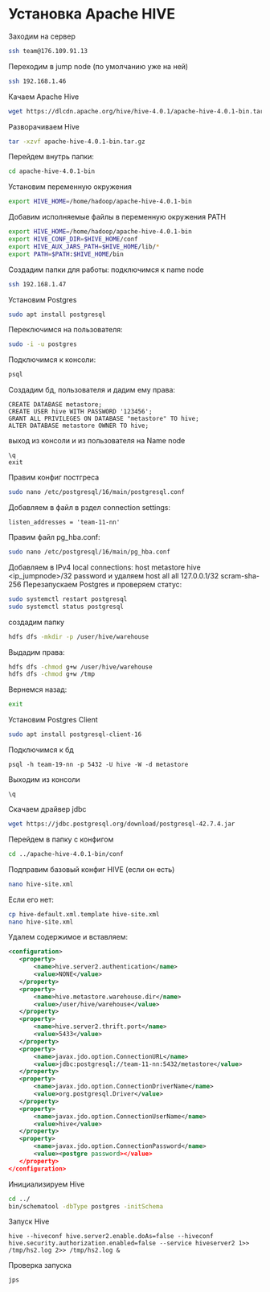 # Установка Apache HIVE

Заходим на сервер
``` bash
ssh team@176.109.91.13
```
Переходим в jump node (по умолчанию уже на ней)
``` bash
ssh 192.168.1.46
```
Качаем Apache Hive
``` bash
wget https://dlcdn.apache.org/hive/hive-4.0.1/apache-hive-4.0.1-bin.tar.gz
```
Разворачиваем Hive
``` bash
tar -xzvf apache-hive-4.0.1-bin.tar.gz 
```
Перейдем внутрь папки:
``` bash
cd apache-hive-4.0.1-bin
```
Установим переменную окружения
``` bash
export HIVE_HOME=/home/hadoop/apache-hive-4.0.1-bin 
```
Добавим исполняемые файлы в переменную окружения PATH
``` bash
export HIVE_HOME=/home/hadoop/apache-hive-4.0.1-bin
export HIVE_CONF_DIR=$HIVE_HOME/conf
export HIVE_AUX_JARS_PATH=$HIVE_HOME/lib/*
export PATH=$PATH:$HIVE_HOME/bin
```
Создадим папки для работы:
подключимся к name node
``` bash
ssh 192.168.1.47
```
Установим Postgres
``` bash
sudo apt install postgresql
```
Переключимся на пользователя:
``` bash
sudo -i -u postgres
```
Подключимся к консоли:
``` bash
psql
```
Создадим бд, пользователя и дадим ему права:
```
CREATE DATABASE metastore;
CREATE USER hive WITH PASSWORD '123456';
GRANT ALL PRIVILEGES ON DATABASE "metastore" TO hive;
ALTER DATABASE metastore OWNER TO hive;
```
выход из консоли и из пользователя на Name node
```
\q
exit
```
Правим конфиг постгреса
``` bash
sudo nano /etc/postgresql/16/main/postgresql.conf
```
Добавляем в файл в рздел connection settings:
```
listen_addresses = 'team-11-nn'
```
Правим файл pg_hba.conf:
``` bash
sudo nano /etc/postgresql/16/main/pg_hba.conf
```
Добавляем в IPv4 local connections:
host    metastore       hive            <ip_jumpnode>/32         password
и удаляем
host    all             all             127.0.0.1/32            scram-sha-256
Перезапускаем Postgres и проверяем статус:
``` bash
sudo systemctl restart postgresql
sudo systemctl status postgresql
```

создадим папку
``` bash
hdfs dfs -mkdir -p /user/hive/warehouse
```
Выдадим права:
``` bash
hdfs dfs -chmod g+w /user/hive/warehouse
hdfs dfs -chmod g+w /tmp
```
Вернемся назад:
``` bash
exit
```
Установим Postgres Client
``` bash
sudo apt install postgresql-client-16
```
Подключимся к бд
```
psql -h team-19-nn -p 5432 -U hive -W -d metastore
```
Выходим из консоли
```
\q
```
Скачаем драйвер jdbc
``` bash
wget https://jdbc.postgresql.org/download/postgresql-42.7.4.jar
```
Перейдем в папку с конфигом
``` bash
cd ../apache-hive-4.0.1-bin/conf
```
Подправим базовый конфиг HIVE (если он есть)
``` bash
nano hive-site.xml
```
Если его нет:
``` bash
cp hive-default.xml.template hive-site.xml
nano hive-site.xml
```
Удалем содержимое и вставляем:
``` xml
<configuration>
   <property>
       <name>hive.server2.authentication</name>
       <value>NONE</value>
   </property>
   <property>
       <name>hive.metastore.warehouse.dir</name>
       <value>/user/hive/warehouse</value>
   </property>
   <property>
       <name>hive.server2.thrift.port</name>
       <value>5433</value>
   </property>
   <property>
       <name>javax.jdo.option.ConnectionURL</name>
       <value>jdbc:postgresql://team-11-nn:5432/metastore</value>
   </property>
   <property>
       <name>javax.jdo.option.ConnectionDriverName</name>
       <value>org.postgresql.Driver</value>
   </property>
   <property>
       <name>javax.jdo.option.ConnectionUserName</name>
       <value>hive</value>
   </property>
   <property>
       <name>javax.jdo.option.ConnectionPassword</name>
       <value><postgre password></value>
   </property>
</configuration>
```
Инициализируем Hive
``` bash
cd ../
bin/schematool -dbType postgres -initSchema
```
Запуск Hive
```
hive --hiveconf hive.server2.enable.doAs=false --hiveconf hive.security.authorization.enabled=false --service hiveserver2 1>> /tmp/hs2.log 2>> /tmp/hs2.log &
```
Проверка запуска
```
jps
```
